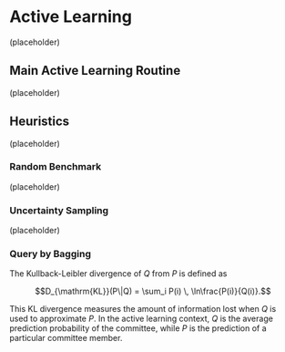 Active Learning
===============

(placeholder)

Main Active Learning Routine
----------------------------

(placeholder)

Heuristics
----------

(placeholder)

### Random Benchmark

(placeholder)

### Uncertainty Sampling

(placeholder)

### Query by Bagging

The Kullback-Leibler divergence of $Q$ from $P$ is defined as

$$D_{\mathrm{KL}}(P\|Q) = \sum_i P(i) \, \ln\frac{P(i)}{Q(i)}.$$

This KL divergence measures the amount of information lost when $Q$ is
used to approximate $P$. In the active learning context, $Q$ is the
average prediction probability of the committee, while $P$ is the
prediction of a particular committee member.

